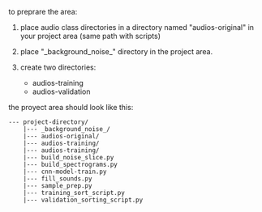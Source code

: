 to preprare the area:

1. place audio class directories  in a directory named "audios-original" in your project area (same path with scripts)

2. place "\_background\_noise\_" directory in the project area.

3. create two directories:
    * audios-training
    * audios-validation

the proyect area should look like this:
```
--- project-directory/
    |--- _background_noise_/
    |--- audios-original/
    |--- audios-training/
    |--- audios-training/
    |--- build_noise_slice.py 
    |--- build_spectrograms.py
    |--- cnn-model-train.py
    |--- fill_sounds.py
    |--- sample_prep.py
    |--- training_sort_script.py
    |--- validation_sorting_script.py
```
